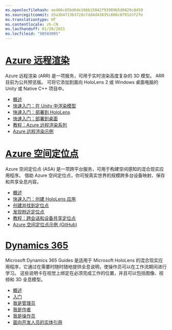 ```yaml
---
ms.openlocfilehash: ee466c65bd6de166b15042f93989b5d8829c8d59
ms.sourcegitcommit: d3a3b4f13b3728cfdd4d43035c806c0791d3f2fe
ms.translationtype: HT
ms.contentlocale: zh-CN
ms.lasthandoff: 01/20/2021
ms.locfileid: "98583005"
---
```

# <a name="azure-remote-rendering"></a>[Azure 远程渲染](#tab/arr)

Azure 远程渲染 (ARR) 是一项服务，可用于实时渲染高度复杂的 3D 模型。 ARR 目前为公共预览版。 可将它添加到面向 HoloLens 2 或 Windows 桌面电脑的 Unity 或 Native C++ 项目中。

* [概述](/azure/remote-rendering/overview/about) 
* [快速入门：在 Unity 中渲染模型](/azure/remote-rendering/quickstarts/render-model) 
* [快速入门：部署到 HoloLens](/azure/remote-rendering/quickstarts/deploy-to-hololens) 
* [快速入门：部署到桌面](/azure/remote-rendering/quickstarts/deploy-to-desktop) 
* [教程：Azure 远程渲染系列](/azure/remote-rendering/tutorials/unity/tutorial-landing) 
* [Azure 远程渲染示例](/azure/remote-rendering/samples/showcase-app)

# <a name="azure-spatial-anchors"></a>[Azure 空间定位点](#tab/asa)

Azure 空间定位点 (ASA) 是一项跨平台服务，可用于构建空间感知的混合现实应用程序。 借助 Azure 空间定位点，你可按真实世界的规模跨多台设备映射、保存和共享全息内容。

* [概述](/azure/spatial-anchors/overview) 
* [快速入门：创建 HoloLens 应用](/azure/spatial-anchors/quickstarts/get-started-unity-hololens) 
* [创建并找到定位点](/azure/spatial-anchors/how-tos/create-locate-anchors-unity) 
* [发现附近定位点](/azure/spatial-anchors/how-tos/set-up-coarse-reloc-unity)
* [教程：跨会话和设备共享定位点](/azure/spatial-anchors/tutorials/tutorial-share-anchors-across-devices?tabs=VS%2cAndroid)  
* [Azure 空间定位点示例 (GitHub)](https://github.com/Azure/azure-spatial-anchors-samples) 

# <a name="dynamics-365"></a>[Dynamics 365](#tab/D365)

Microsoft Dynamics 365 Guides 是适用于 Microsoft HoloLens 的混合现实应用程序，它通过在需要时随时随地提供全息说明，使操作员可以在工作流期间进行学习。 这些说明卡在视觉上绑定在必须完成工作的位置，并且可以包括图像、视频和 3D 全息模型。

* [概述](/dynamics365/mixed-reality/guides/) 
* [入门](/dynamics365/mixed-reality/guides/get-started) 
* [我是管理员](/dynamics365/mixed-reality/guides/setup)
* [我是作者](/dynamics365/mixed-reality/guides/authoring-overview) 
* [我是操作员](/dynamics365/mixed-reality/guides/operator-overview) 
* [面向开发人员的实体引用](/dynamics365/mixed-reality/guides/developer-entity-reference)
